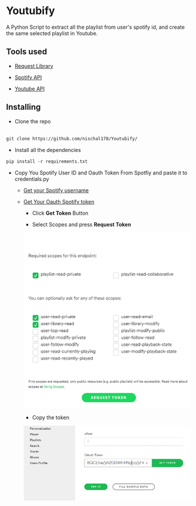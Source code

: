 # Youtubify
A Python Script to extract all the playlist from user's spotify id, and create the same selected playlist in Youtube.


## Tools used

- [Request Library](https://realpython.com/python-requests/)

- [Spotify API](https://developer.spotify.com/)

- [Youtube API](https://developers.google.com/youtube/)

## Installing

  - Clone the repo
  
  ``` html
  
  git clone https://github.com/nischal170/Youtubify/
  
  ```
  - Install all the dependencies
  ``` html
pip install -r requirements.txt
```
- Copy You Spotify User ID and Oauth Token From Spotfiy and paste it to  credentials.py 

    - [Get your Spotify username](https://www.spotify.com/us/account/overview/)
    
    - [Get Your Oauth Spotify token](https://developer.spotify.com/console/get-playlists/)
      
      - Click **Get Token** Button
      
      - Select Scopes and press **Request Token**
      
      ![alt text](images/selectscope.png)
      
      - Copy the token 
      
      ![alt text](images/oauthtoken2.png)
      
      
    
    
